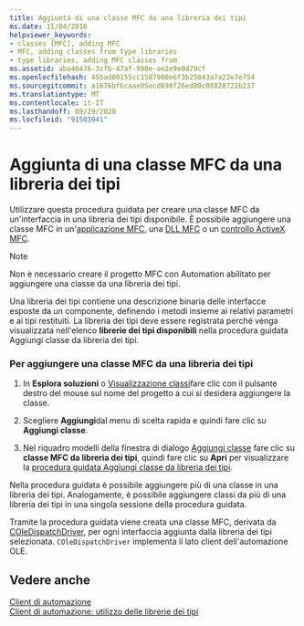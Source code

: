 ```yaml
---
title: Aggiunta di una classe MFC da una libreria dei tipi
ms.date: 11/04/2016
helpviewer_keywords:
- classes [MFC], adding MFC
- MFC, adding classes from type libraries
- type libraries, adding MFC classes from
ms.assetid: aba40476-3cfb-47af-990e-ae2e9e0d79cf
ms.openlocfilehash: 45bad00155cc1587980e6f3b25843a7a22e7e754
ms.sourcegitcommit: a1676bf6caae05ecd698f26ed80c08828722b237
ms.translationtype: MT
ms.contentlocale: it-IT
ms.lasthandoff: 09/29/2020
ms.locfileid: "91503041"
---
```

# <a name="adding-an-mfc-class-from-a-type-library"></a>Aggiunta di una classe MFC da una libreria dei tipi

Utilizzare questa procedura guidata per creare una classe MFC da un'interfaccia in una libreria dei tipi disponibile. È possibile aggiungere una classe MFC in un'[applicazione MFC](../../mfc/reference/creating-an-mfc-application.md), una [DLL MFC](../../mfc/reference/creating-an-mfc-dll-project.md) o un [controllo ActiveX MFC](../../mfc/reference/creating-an-mfc-activex-control.md).

> [!NOTE]
> Non è necessario creare il progetto MFC con Automation abilitato per aggiungere una classe da una libreria dei tipi.

Una libreria dei tipi contiene una descrizione binaria delle interfacce esposte da un componente, definendo i metodi insieme ai relativi parametri e ai tipi restituiti. La libreria dei tipi deve essere registrata perché venga visualizzata nell'elenco **librerie dei tipi disponibili** nella procedura guidata Aggiungi classe da libreria dei tipi.

### <a name="to-add-an-mfc-class-from-a-type-library"></a>Per aggiungere una classe MFC da una libreria dei tipi

1. In **Esplora soluzioni** o [Visualizzazione classi](/visualstudio/ide/viewing-the-structure-of-code)fare clic con il pulsante destro del mouse sul nome del progetto a cui si desidera aggiungere la classe.

1. Scegliere **Aggiungi**dal menu di scelta rapida e quindi fare clic su **Aggiungi classe**.

1. Nel riquadro modelli della finestra di dialogo [Aggiungi classe](../../ide/adding-a-class-visual-cpp.md#add-class-dialog-box) fare clic su **classe MFC da libreria dei tipi**, quindi fare clic su **Apri** per visualizzare la [procedura guidata Aggiungi classe da libreria dei tipi](../../mfc/reference/add-class-from-typelib-wizard.md).

Nella procedura guidata è possibile aggiungere più di una classe in una libreria dei tipi. Analogamente, è possibile aggiungere classi da più di una libreria dei tipi in una singola sessione della procedura guidata.

Tramite la procedura guidata viene creata una classe MFC, derivata da [COleDispatchDriver](../../mfc/reference/coledispatchdriver-class.md), per ogni interfaccia aggiunta dalla libreria dei tipi selezionata. `COleDispatchDriver` implementa il lato client dell'automazione OLE.

## <a name="see-also"></a>Vedere anche

[Client di automazione](../../mfc/automation-clients.md)<br/>
[Client di automazione: utilizzo delle librerie dei tipi](../../mfc/automation-clients-using-type-libraries.md)
